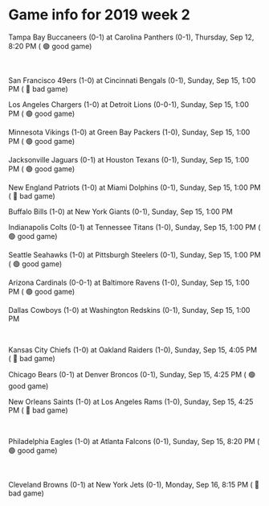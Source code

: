 # Game info for 2019 week 2

Tampa Bay Buccaneers (0-1) at Carolina Panthers (0-1), Thursday, Sep 12, 8:20 PM (	:green_circle: good game)


<br/>

San Francisco 49ers (1-0) at Cincinnati Bengals (0-1), Sunday, Sep 15, 1:00 PM (	:red_circle: bad game)

Los Angeles Chargers (1-0) at Detroit Lions (0-0-1), Sunday, Sep 15, 1:00 PM (	:green_circle: good game)

Minnesota Vikings (1-0) at Green Bay Packers (1-0), Sunday, Sep 15, 1:00 PM (	:green_circle: good game)

Jacksonville Jaguars (0-1) at Houston Texans (0-1), Sunday, Sep 15, 1:00 PM (	:green_circle: good game)

New England Patriots (1-0) at Miami Dolphins (0-1), Sunday, Sep 15, 1:00 PM (	:red_circle: bad game)

Buffalo Bills (1-0) at New York Giants (0-1), Sunday, Sep 15, 1:00 PM

Indianapolis Colts (0-1) at Tennessee Titans (1-0), Sunday, Sep 15, 1:00 PM (	:green_circle: good game)

Seattle Seahawks (1-0) at Pittsburgh Steelers (0-1), Sunday, Sep 15, 1:00 PM (	:green_circle: good game)

Arizona Cardinals (0-0-1) at Baltimore Ravens (1-0), Sunday, Sep 15, 1:00 PM (	:green_circle: good game)

Dallas Cowboys (1-0) at Washington Redskins (0-1), Sunday, Sep 15, 1:00 PM


<br/>

Kansas City Chiefs (1-0) at Oakland Raiders (1-0), Sunday, Sep 15, 4:05 PM (	:red_circle: bad game)

Chicago Bears (0-1) at Denver Broncos (0-1), Sunday, Sep 15, 4:25 PM (	:green_circle: good game)

New Orleans Saints (1-0) at Los Angeles Rams (1-0), Sunday, Sep 15, 4:25 PM (	:red_circle: bad game)


<br/>

Philadelphia Eagles (1-0) at Atlanta Falcons (0-1), Sunday, Sep 15, 8:20 PM (	:green_circle: good game)


<br/>

Cleveland Browns (0-1) at New York Jets (0-1), Monday, Sep 16, 8:15 PM (	:red_circle: bad game)

